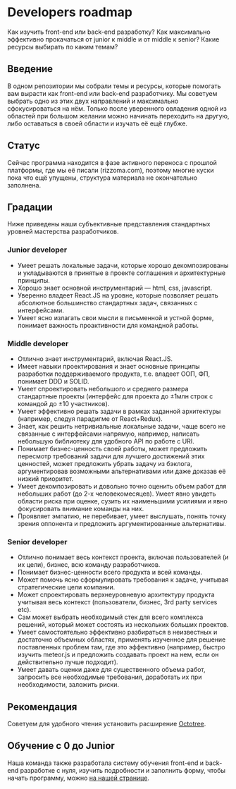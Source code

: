 # Developers roadmap
Как изучить front-end или back-end разработку? Как максимально эффективно прокачаться от junior к middle и от middle к senior? Какие ресурсы выбирать по каким темам?

## Введение
В одном репозитории мы собрали темы и ресурсы, которые помогать вам вырасти как front-end или back-end разработчику. Мы советуем выбрать одно из этих двух направлений и максимально сфокусироваться на нём. Только после уверенного овладения одной из областей при большом желании можно начинать переходить на другую, либо оставаться в своей области и изучать её ещё глубже. 

## Статус
Сейчас программа находится в фазе активного переноса с прошлой платформы, где мы её писали (rizzoma.com), поэтому многие куски пока что ещё упущены, структура материала не окончательно заполнена.

## Градации
Ниже приведены наши субъективные представления стандартных уровней мастерства разработчиков. 

### Junior developer 
* Умеет решать локальные задачи, которые хорошо декомпозированы и укладываются в принятые в проекте соглашения и архитектурные принципы. 
* Хорошо знает основной инструментарий — html, css, javascript. 
* Уверенно владеет React.JS на уровне, которые позволяет решать абсолютное большинство стандартных задач, связанных с интерфейсами.
* Умеет ясно излагать свои мысли в письменной и устной форме, понимает важность проактивности для командной работы.

### Middle developer
* Отлично знает инструментарий, включая React.JS.
* Имеет навыки проектирования и знает основные принципы разработки поддерживаемого продукта, т.е. владеет ООП, ФП, понимает DDD и SOLID.
* Умеет спроектировать небольшого и среднего размера стандартные проекты (интерфейс для проекта до ±1млн строк с командой до ±10 участников).
* Умеет эффективно решать задачи в рамках заданной архитектуры (например, следуя парадигме от React+Redux).
* Знает, как решить нетривиальные локальные задачи, чаще всего не связанные с интерфейсами напрямую, например, написать небольшую библиотеку для удобного API по работе с URI.
* Понимает бизнес-ценность своей работы, может предложить пересмотр требований задачи для лучшего достижений этих ценностей, может предложить убрать задачу из бэклога, аргументировав возможными альтернативами или даже доказав её низкий приоритет.
* Умеет декомпозировать и довольно точно оценить объем работ для небольших работ (до 2-х человекомесяцев). Умеет явно увидеть области риска при оценке, сузить их наименьшими усилиями и явно фокусировать внимание команды на них.
* Проявляет эмпатию, не перебивает, умеет выслушать, понять точку зрения оппонента и предложить аргументированные альтернативы.

### Senior developer
* Отлично понимает весь контекст проекта, включая пользователей (и их цели), бизнес, всю команду разработчиков. 
* Понимает бизнес-ценности всего продукта и всей команды.
* Может помочь ясно сформулировать требования к задаче, учитывая стратегические цели компании.
* Может спроектировать верхнеуровневую архитектуру продукта учитывая весь контекст (пользователи, бизнес, 3rd party services etc).
* Сам может выбрать необходимый стек для всего комплекса решений, который может состоять из нескольких больших проектов.
* Умеет самостоятельно эффективно разбираться в неизвестных и достаточно объемных областях, применять изученное для решение поставленных проблем там, где это эффективно (например, быстро изучить meteor.js и предложить создавать проект на нем, если он действительно лучше подходит).
* Умеет давать оценки даже для существенного объема работ, запросить все необходимые требования, доработать их при необходимости, заложить риски.

## Рекомендация
Советуем для удобного чтения установить расширение [Octotree](https://chrome.google.com/webstore/detail/octotree/bkhaagjahfmjljalopjnoealnfndnagc?hl=ru).

## Обучение с 0 до Junior
Наша команда также разработала систему обучения front-end и back-end разработке с нуля, изучить подробности и заполнить форму, чтобы начать программу, можно [на нашей странице](https://www.fullstack-development.com/front-end-education).
